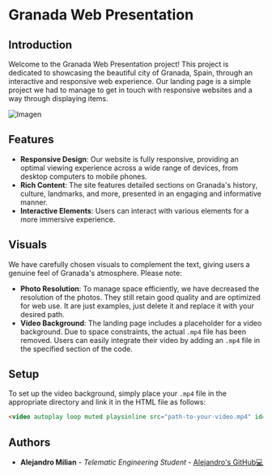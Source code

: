 # Granada Web Presentation

## Introduction

Welcome to the Granada Web Presentation project! This project is dedicated to showcasing the beautiful city of Granada, Spain, through an interactive and responsive web experience. Our landing page is a simple project we had to manage to get in touch with responsive websites and a way through displaying items.

![Imagen](https://github.com/amilian89/CityWebsite-HTML-CSS/blob/main/granada_mosaic.png)

## Features

- **Responsive Design**: Our website is fully responsive, providing an optimal viewing experience across a wide range of devices, from desktop computers to mobile phones.
- **Rich Content**: The site features detailed sections on Granada's history, culture, landmarks, and more, presented in an engaging and informative manner.
- **Interactive Elements**: Users can interact with various elements for a more immersive experience.

## Visuals

We have carefully chosen visuals to complement the text, giving users a genuine feel of Granada's atmosphere. Please note:
- **Photo Resolution**: To manage space efficiently, we have decreased the resolution of the photos. They still retain good quality and are optimized for web use. It are just examples, just delete it and replace it with your desired path.
- **Video Background**: The landing page includes a placeholder for a video background. Due to space constraints, the actual `.mp4` file has been removed. Users can easily integrate their video by adding an `.mp4` file in the specified section of the code.

## Setup

To set up the video background, simply place your `.mp4` file in the appropriate directory and link it in the HTML file as follows:

```html
<video autoplay loop muted playsinline src="path-to-your-video.mp4" id="myVideo"></video>
```

## Authors

  - **Alejandro Milian** - *Telematic Engineering Student* -
    [Alejandro's GitHub💻](https://github.com/amilian89)
